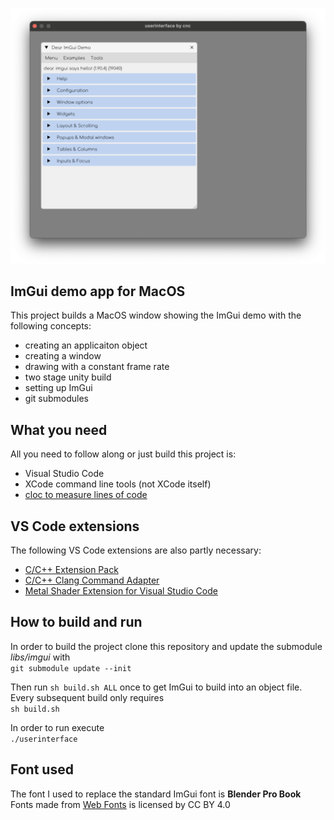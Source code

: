 ![](res/userinterface.png)

## ImGui demo app for MacOS

This project builds a MacOS window showing the ImGui demo with the following concepts:
- creating an applicaiton object
- creating a window
- drawing with a constant frame rate
- two stage unity build
- setting up ImGui
- git submodules

## What you need

All you need to follow along or just build this project is:

- Visual Studio Code
- XCode command line tools (not XCode itself)
- [cloc to measure lines of code](https://formulae.brew.sh/formula/cloc)

## VS Code extensions   

The following VS Code extensions are also partly necessary:

- [C/C++ Extension Pack](https://marketplace.visualstudio.com/items?itemName=ms-vscode.cpptools-extension-pack)
- [C/C++ Clang Command Adapter](https://marketplace.visualstudio.com/items?itemName=mitaki28.vscode-clang)
- [Metal Shader Extension for Visual Studio Code](https://marketplace.visualstudio.com/items?itemName=doublebuffer.metal-shader)

## How to build and run

In order to build the project clone this repository and update the submodule *libs/imgui* with<br>
```git submodule update --init```<br>

Then run ```sh build.sh ALL``` once to get ImGui to build into an object file. Every subsequent build only requires<br>
```sh build.sh``` <br>

In order to run execute <br>
```./userinterface```

## Font used

The font I used to replace the standard ImGui font is **Blender Pro Book**<br>
Fonts made from <a href="http://www.onlinewebfonts.com">Web Fonts</a> is licensed by CC BY 4.0